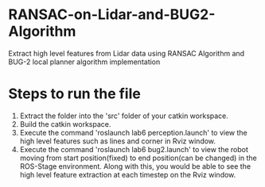 # RANSAC-on-Lidar-and-BUG2-Algorithm
Extract high level features from Lidar data using RANSAC Algorithm and BUG-2 local planner algorithm implementation


# Steps to run the file
1. Extract the folder into the 'src' folder of your catkin workspace.
2. Build the catkin workspace.
3. Execute the command 'roslaunch lab6 perception.launch' to view the high level features such as lines and corner in Rviz window.
4. Execute the command 'roslaunch lab6 bug2.launch' to view the robot moving from start position(fixed) to end position(can be changed) in the ROS-Stage environment.        Along with this, you would be able to see the high level feature extraction at each timestep on the Rviz window.
